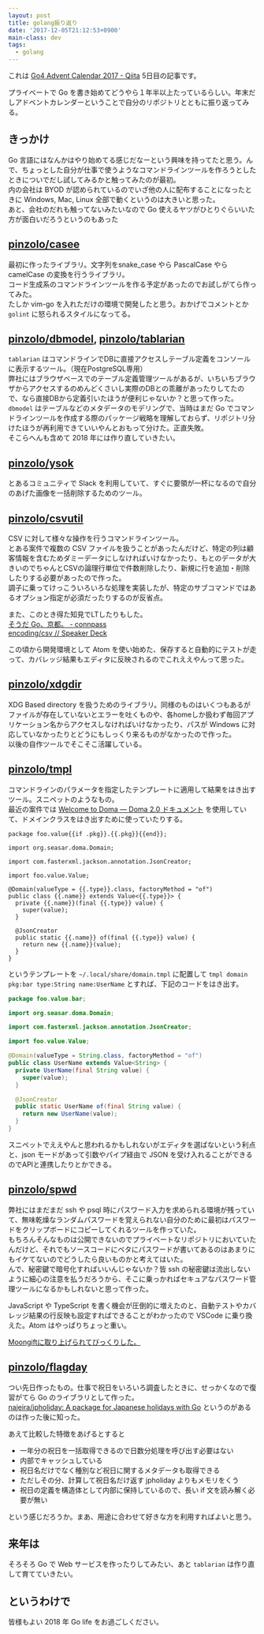 ```yaml
---
layout: post
title: golang振り返り
date: '2017-12-05T21:12:53+0900'
main-class: dev
tags:
  - golang
---
```


これは [Go4 Advent Calendar 2017 \- Qiita](https://qiita.com/advent-calendar/2017/go4) 5日目の記事です。

プライベートで Go を書き始めてどうやら１年半以上たっているらしい。年末だしアドベントカレンダーということで自分のリポジトリとともに振り返ってみる。

## きっかけ

Go 言語にはなんかはやり始めてる感じだなーという興味を持ってたと思う。んで、ちょっとした自分が仕事で使うようなコマンドラインツールを作ろうとしたときについでだし試してみるかと触ってみたのが最初。  
内の会社は BYOD が認められているのでいざ他の人に配布することになったときに Windows, Mac, Linux 全部で動くというのは大きいと思った。  
あと、会社のだれも触ってないみたいなので Go 使えるヤツがひとりぐらいいた方が面白いだろうというのもあった

## [pinzolo/casee](https://github.com/pinzolo/casee)

最初に作ったライブラリ。文字列をsnake_case やら PascalCase やら camelCase の変換を行うライブラリ。  
コード生成系のコマンドラインツールを作る予定があったのでお試しがてら作ってみた。  
たしか vim-go を入れただけの環境で開発したと思う。おかげでコメントとか `golint` に怒られるスタイルになってる。

## [pinzolo/dbmodel](https://github.com/pinzolo/dbmodel), [pinzolo/tablarian](https://github.com/pinzolo/tablarian) 

`tablarian` はコマンドラインでDBに直接アクセスしテーブル定義をコンソールに表示するツール。（現在PostgreSQL専用）  
弊社にはブラウザベースでのテーブル定義管理ツールがあるが、いちいちブラウザからアクセスするのめんどくさいし実際のDBとの乖離があったりしてたので、なら直接DBから定義引いたほうが便利じゃないか？と思って作った。  
`dbmodel` はテーブルなどのメタデータのモデリングで、当時はまだ Go でコマンドラインツールを作成する際のパッケージ戦略を理解しておらず、リポジトリ分けたほうが再利用できていいやんとおもって分けた。正直失敗。  
そこらへんも含めて 2018 年には作り直していきたい。

## [pinzolo/ysok](https://github.com/pinzolo/ysok)

とあるコミュニティで Slack を利用していて、すぐに要領が一杯になるので自分のあげた画像を一括削除するためのツール。

## [pinzolo/csvutil](https://github.com/pinzolo/csvutil)

CSV に対して様々な操作を行うコマンドラインツール。  
とある案件で複数の CSV ファイルを扱うことがあったんだけど、特定の列は顧客情報を含むためダミーデータにしなければいけなかったり、もとのデータが大きいのでちゃんとCSVの論理行単位で件数削除したり、新規に行を追加・削除したりする必要があったので作った。  
調子に乗ってけっこういろいろな処理を実装したが、特定のサブコマンドではあるオプション指定が必須だったりするのが反省点。  

また、このとき得た知見でLTしたりもした。  
[そうだ Go、京都。 \- connpass](https://go-kyoto.connpass.com/event/55599/)  
[encoding/csv // Speaker Deck](https://speakerdeck.com/pinzolo/csv)

この頃から開発環境として Atom を使い始めた、保存すると自動的にテストが走って、カバレッジ結果もエディタに反映されるのでこれええやんって思った。

## [pinzolo/xdgdir](https://github.com/pinzolo/xdgdir)

XDG Based directory を扱うためのライブラリ。同様のものはいくつもあるがファイルが存在していないとエラーを吐くものや、各homeしか扱わず毎回アプリケーション名からアクセスしなければいけなかったり、パスが Windows に対応していなかったりとどうにもしっくり来るものがなかったので作った。  
以後の自作ツールでそこそこ活躍している。

## [pinzolo/tmpl](https://github.com/pinzolo/tmpl)

コマンドラインのパラメータを指定したテンプレートに適用して結果をはき出すツール。スニペットのようなもの。  
最近の案件では [Welcome to Doma — Doma 2\.0 ドキュメント](https://doma.readthedocs.io/ja/stable/) を使用していて、ドメインクラスをはき出すために使っていたりする。

```
package foo.value{{if .pkg}}.{{.pkg}}{{end}};

import org.seasar.doma.Domain;

import com.fasterxml.jackson.annotation.JsonCreator;

import foo.value.Value;

@Domain(valueType = {{.type}}.class, factoryMethod = "of")
public class {{.name}} extends Value<{{.type}}> {
  private {{.name}}(final {{.type}} value) {
    super(value);
  }

  @JsonCreator
  public static {{.name}} of(final {{.type}} value) {
    return new {{.name}}(value);
  }
}
```

というテンプレートを `~/.local/share/domain.tmpl` に配置して `tmpl domain pkg:bar type:String name:UserName` とすれば、下記のコードをはき出す。

```java
package foo.value.bar;

import org.seasar.doma.Domain;

import com.fasterxml.jackson.annotation.JsonCreator;

import foo.value.Value;

@Domain(valueType = String.class, factoryMethod = "of")
public class UserName extends Value<String> {
  private UserName(final String value) {
    super(value);
  }

  @JsonCreator
  public static UserName of(final String value) {
    return new UserName(value);
  }
}
```

スニペットでええやんと思われるかもしれないがエディタを選ばないという利点と、json モードがあって引数やパイプ経由で JSON を受け入れることができるのでAPIと連携したりとかできる。

## [pinzolo/spwd](https://github.com/pinzolo/spwd)

弊社にはまだまだ ssh や psql 時にパスワード入力を求められる環境が残っていて、無味乾燥なランダムパスワードを覚えられない自分のために最初はパスワードをクリップボードにコピーしてくれるツールを作っていた。  
もちろんそんなものは公開できないのでプライベートなリポジトリにおいていたんだけど、それでもソースコードにベタにパスワードが書いてあるのはあまりにもイケてないのでどうしたら良いものかと考えてはいた。  
んで、秘密鍵で暗号化すればいいんじゃないか？皆 ssh の秘密鍵は流出しないように細心の注意を払うだろうから、そこに乗っかればセキュアなパスワード管理ツールになるかもしれないと思って作った。

JavaScript や TypeScript を書く機会が圧倒的に増えたのと、自動テストやカバレッジ結果の行反映も設定すればできることがわかったので VSCode に乗り換えた。Atom はやっぱりちょっと重い。

[Moongiftに取り上げられてびっくりした。](http://www.moongift.jp/2017/11/spwd-%e3%83%95%e3%82%a1%e3%82%a4%e3%83%ab%e3%83%99%e3%83%bc%e3%82%b9%e3%81%ae%e3%82%bb%e3%82%ad%e3%83%a5%e3%82%a2%e3%81%aa%e3%83%91%e3%82%b9%e3%83%af%e3%83%bc%e3%83%89%e7%ae%a1%e7%90%86/)

## [pinzolo/flagday](https://github.com/pinzolo/flagday)

つい先日作ったもの。仕事で祝日をいろいろ調査したときに、せっかくなので復習がてら Go のライブラリとして作った。  
[najeira/jpholiday: A package for Japanese holidays with Go](https://github.com/najeira/jpholiday) というのがあるのは作った後に知った。

あえて比較した特徴をあげるとすると

* 一年分の祝日を一括取得できるので日数分処理を呼び出す必要はない
* 内部でキャッシュしている
* 祝日名だけでなく種別など祝日に関するメタデータも取得できる
* ただしその分、計算して祝日名だけ返す jpholiday よりもメモリをくう
* 祝日の定義を構造体として内部に保持しているので、長い if 文を読み解く必要が無い

という感じだろうか。まあ、用途に合わせて好きな方を利用すればよいと思う。

## 来年は

そろそろ Go で Web サービスを作ったりしてみたい、あと `tablarian` は作り直して育てていきたい。  

## というわけで

皆様もよい 2018 年 Go life をお過ごしください。
